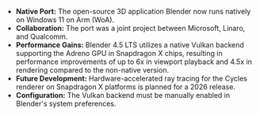 *   **Native Port:** The open-source 3D application Blender now runs natively on Windows 11 on Arm (WoA).
*   **Collaboration:** The port was a joint project between Microsoft, Linaro, and Qualcomm.
*   **Performance Gains:** Blender 4.5 LTS utilizes a native Vulkan backend supporting the Adreno GPU in Snapdragon X chips, resulting in performance improvements of up to 6x in viewport playback and 4.5x in rendering compared to the non-native version.
*   **Future Development:** Hardware-accelerated ray tracing for the Cycles renderer on Snapdragon X platforms is planned for a 2026 release.
*   **Configuration:** The Vulkan backend must be manually enabled in Blender's system preferences.
